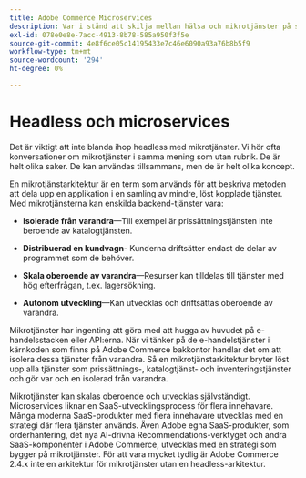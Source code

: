 ```yaml
---
title: Adobe Commerce Microservices
description: Var i stånd att skilja mellan hälsa och mikrotjänster på samma sätt som i Adobe Commerce.
exl-id: 078e0e8e-7acc-4913-8b78-585a950f3f5e
source-git-commit: 4e8f6ce05c14195433e7c46e6090a93a76b8b5f9
workflow-type: tm+mt
source-wordcount: '294'
ht-degree: 0%

---
```


# Headless och microservices

Det är viktigt att inte blanda ihop headless med mikrotjänster. Vi hör ofta konversationer om mikrotjänster i samma mening som utan rubrik. De är helt olika saker. De kan användas tillsammans, men de är helt olika koncept.

En mikrotjänstarkitektur är en term som används för att beskriva metoden att dela upp en applikation i en samling av mindre, löst kopplade tjänster. Med mikrotjänsterna kan enskilda backend-tjänster vara:

- **Isolerade från varandra**—Till exempel är prissättningstjänsten inte beroende av katalogtjänsten.

- **Distribuerad en kundvagn**- Kunderna driftsätter endast de delar av programmet som de behöver.

- **Skala oberoende av varandra**—Resurser kan tilldelas till tjänster med hög efterfrågan, t.ex. lagersökning.

- **Autonom utveckling**—Kan utvecklas och driftsättas oberoende av varandra.

Mikrotjänster har ingenting att göra med att hugga av huvudet på e-handelsstacken eller API:erna. När vi tänker på de e-handelstjänster i kärnkoden som finns på Adobe Commerce bakkontor handlar det om att isolera dessa tjänster från varandra. Så en mikrotjänstarkitektur bryter löst upp alla tjänster som prissättnings-, katalogtjänst- och inventeringstjänster och gör var och en isolerad från varandra.

Mikrotjänster kan skalas oberoende och utvecklas självständigt. Microservices liknar en SaaS-utvecklingsprocess för flera innehavare. Många moderna SaaS-produkter med flera innehavare utvecklas med en strategi där flera tjänster används. Även Adobe egna SaaS-produkter, som orderhantering, det nya AI-drivna Recommendations-verktyget och andra SaaS-komponenter i Adobe Commerce, utvecklas med en strategi som bygger på mikrotjänster. För att vara mycket tydlig är Adobe Commerce 2.4.x inte en arkitektur för mikrotjänster utan en headless-arkitektur.
